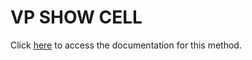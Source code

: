 <!---->
# VP SHOW CELL

Click [here](https://developer.4d.com/docs/ViewPro/commands/vp-show-cell) to access the documentation for this method.

